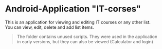 Android-Application "IT-corses"
===
This is an application for viewing and editing IT courses or any other list. 
You can view, edit, delete and add list items.


>The folder contains unused scripts. They were used in the application in early versions, 
>but they can also be viewed (Calculator and login)
